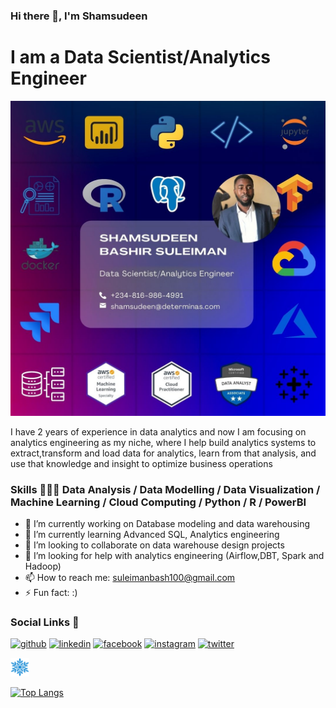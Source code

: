 ### Hi there 👋, I'm **Shamsudeen**
# I am a Data Scientist/Analytics Engineer
![I am a Data Scientist/Analytics Engineer](https://github.com/Shamoo100/Shamoo_Lytics/blob/78eee5b1e3cb250a2fff4ad0553d9f38a6da951e/DS%20Profile%20Card.jpg)

I have 2 years of experience in data analytics and now I am focusing on analytics engineering as my niche, where I help build analytics systems to extract,transform and load data for analytics, learn from that analysis, and use that knowledge and insight to optimize business operations

### **Skills** 👨🏾‍💻 Data Analysis / Data Modelling / Data Visualization / Machine Learning / Cloud Computing / Python / R / PowerBI

- 🔭 I’m currently working on Database modeling and data warehousing 
- 🌱 I’m currently learning Advanced SQL, Analytics engineering 
- 👯 I’m looking to collaborate on data warehouse design projects 
- 🤔 I’m looking for help with analytics engineering (Airflow,DBT, Spark and Hadoop)
- 📫 How to reach me: suleimanbash100@gmail.com 
- ⚡ Fun fact: :) 

### **Social Links** 🔗
[<img src='https://cdn.jsdelivr.net/npm/simple-icons@6.6.0/icons/github.svg' alt='github' height='30'>](https://github.com/Shamoo100) [<img src='https://cdn.jsdelivr.net/npm/simple-icons@6.6.0/icons/linkedin.svg' alt='linkedin' height='30'>](https://www.linkedin.com/in/suleiman-bashir-shamsudeen-9061755b//)  [<img src='https://cdn.jsdelivr.net/npm/simple-icons@6.6.0/icons/facebook.svg' alt='facebook' height='30'>](https://www.facebook.com/@shamoo100) [<img src='https://cdn.jsdelivr.net/npm/simple-icons@6.6.0/icons/instagram.svg' alt='instagram' height='30'>](https://www.instagram.com/@shamoo_100/)  [<img src='https://cdn.jsdelivr.net/npm/simple-icons@6.6.0/icons/twitter.svg' alt='twitter' height='30'>](https://twitter.com/@royaldeen)  

<a href='https://archiveprogram.github.com/'><img src='https://raw.githubusercontent.com/acervenky/animated-github-badges/master/assets/acbadge.gif' width='30' height='30'></a> 

[![Top Langs](https://github-readme-stats.vercel.app/api/top-langs/?username=Shamoo100)](https://github.com/anuraghazra/github-readme-stats)

